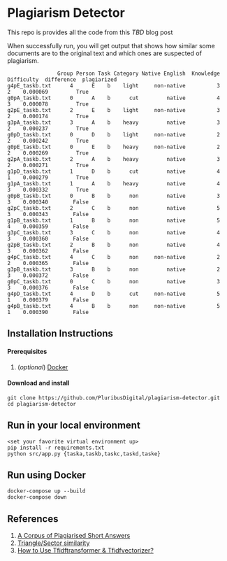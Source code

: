 # Plagiarism Detector

This repo is provides all the code from this _TBD_ blog post

When successfully run, you will get output that shows how similar some documents are to the original text and which ones are suspected of plagiarism.

```
                Group Person Task Category Native English  Knowledge  Difficulty  difference  plagiarized
g4pE_taskb.txt      4      E    b    light     non-native          3           2    0.000069         True
g0pA_taskb.txt      0      A    b      cut         native          4           3    0.000078         True
g2pE_taskb.txt      2      E    b    light     non-native          3           2    0.000174         True
g3pA_taskb.txt      3      A    b    heavy         native          3           2    0.000237         True
g0pD_taskb.txt      0      D    b    light     non-native          2           2    0.000242         True
g0pE_taskb.txt      0      E    b    heavy     non-native          2           2    0.000269         True
g2pA_taskb.txt      2      A    b    heavy         native          3           2    0.000271         True
g1pD_taskb.txt      1      D    b      cut         native          4           1    0.000279         True
g1pA_taskb.txt      1      A    b    heavy         native          4           3    0.000332         True
g0pB_taskb.txt      0      B    b      non         native          3           3    0.000340        False
g2pC_taskb.txt      2      C    b      non         native          5           3    0.000343        False
g1pB_taskb.txt      1      B    b      non         native          5           4    0.000359        False
g3pC_taskb.txt      3      C    b      non         native          4           3    0.000360        False
g2pB_taskb.txt      2      B    b      non         native          4           3    0.000362        False
g4pC_taskb.txt      4      C    b      non     non-native          2           2    0.000365        False
g3pB_taskb.txt      3      B    b      non         native          2           3    0.000372        False
g0pC_taskb.txt      0      C    b      non         native          3           3    0.000376        False
g4pD_taskb.txt      4      D    b      cut     non-native          5           1    0.000379        False
g4pB_taskb.txt      4      B    b      non     non-native          5           1    0.000390        False
```

## Installation Instructions

#### Prerequisites

1. (_optional_) [Docker](https://www.docker.com/get-started)

#### Download and install

```
git clone https://github.com/PluribusDigital/plagiarism-detector.git
cd plagiarism-detector
```

## Run in your local environment

```
<set your favorite virtual environment up>
pip install -r requirements.txt
python src/app.py {taska,taskb,taskc,taskd,taske}
```

## Run using Docker

```
docker-compose up --build
docker-compose down
```

## References

1. [A Corpus of Plagiarised Short Answers](https://ir.shef.ac.uk/cloughie/resources/plagiarism_corpus.html)
1. [Triangle/Sector similarity](https://github.com/taki0112/Vector_Similarity)
1. [How to Use Tfidftransformer & Tfidfvectorizer?](https://kavita-ganesan.com/tfidftransformer-tfidfvectorizer-usage-differences/#.YMo6JJNKhqs)
